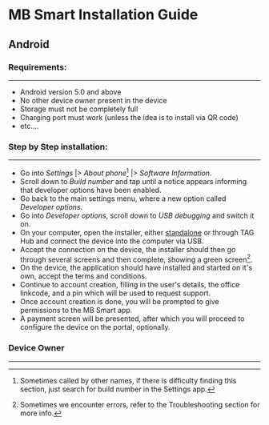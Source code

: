 # MB Smart Installation Guide
## **Android**

### Requirements:
---
- Android version 5.0 and above
- No other device owner present in the device
- Storage must not be completely full
- Charging port must work (unless the idea is to install via QR code)
- etc....

### Step by Step installation: 
---
- Go into *Settings* |> *About phone*[^1] |> *Software Information*.
- Scroll down to *Build number* and tap until a notice appears informing that developer options have been enabled.
- Go back to the main settings menu, where a new option called *Developer options*.
- Go into *Developer options*, scroll down to *USB debugging* and switch it on.
- On your computer, open the installer, either [standalone](https://installer.mbsmart.net/MB_Installer.exe) or through TAG Hub and connect the device into the computer via USB.
- Accept the connection on the device, the installer should then go through several screens and then complete, showing a green screen[^2].
- On the device, the application should have installed and started on it's own, accept the terms and conditions.
- Continue to account creation, filling in the user's details, the office linkcode, and a pin which will be used to request support.
- Once account creation is done, you will be prompted to give permissions to the MB Smart app.
- A payment screen will be presented, after which you will proceed to configure the device on the portal, optionally.

### Device Owner
---



[^1]: Sometimes called by other names, if there is difficulty finding this section, just search for build number in the Settings app.
[^2]: Sometimes we encounter errors, refer to the Troubleshooting section for more info.
